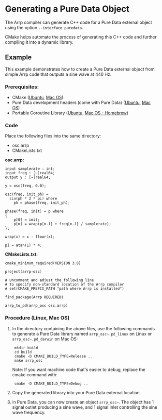 # Generating a Pure Data Object

The Arrp compiler can generate C++ code for a Pure Data external object using the option `--interface puredata`.

CMake helps automate the process of generating this C++ code and further compiling it into a dynamic library.

## Example

This example demonstrates how to create a Pure Data external object from simple Arrp code that outputs a sine wave at 440 Hz.

### Prerequisites:

- CMake ([Ubuntu](https://packages.ubuntu.com/bionic/cmake), [Mac OS](https://cmake.org/download/))
- Pure Data development headers (come with Pure Data) ([Ubuntu](https://packages.ubuntu.com/bionic/puredata-dev), [Mac OS](https://puredata.info/docs/faq/macosx))
- Portable Coroutine Library ([Ubuntu](https://packages.ubuntu.com/bionic/libpcl1-dev), [Mac OS - Homebrew](https://formulae.brew.sh/formula/libpcl))

### Code

Place the following files into the same directory:

- osc.arrp
- CMakeLists.txt

**osc.arrp:**

    input samplerate : int;
    input freq : [~]real64;
    output y : [~]real64;

    y = osc(freq, 0.0);

    osc(freq, init_ph) =
      sin(ph * 2 * pi) where
        ph = phase(freq, init_ph);

    phase(freq, init) = p where
    {
        p[0] = init;
        p[n] = wrap(p[n-1] + freq[n-1] / samplerate);
    };

    wrap(x) = x - floor(x);

    pi = atan(1) * 4;

**CMakeLists.txt:**

    cmake_minimum_required(VERSION 3.0)

    project(arrp-osc)

    # Uncomment and adjust the following line
    # to specify non-standard location of the Arrp compiler
    # set(CMAKE_PREFIX_PATH "path where Arrp is installed")

    find_package(Arrp REQUIRED)

    arrp_to_pd(arrp_osc osc.arrp)

### Procedure (Linux, Mac OS)


1. In the directory containing the above files, use the following commands to generate a Pure Data library named `arrp_osc~.pd_linux` on Linux or `arrp_osc~.pd_darwin` on Mac OS:

        mkdir build
        cd build
        cmake -D CMAKE_BUILD_TYPE=Release ..
        make arrp_osc

    Note: If you want machine code that's easier to debug, replace the cmake command with:

        cmake -D CMAKE_BUILD_TYPE=Debug ..

1. Copy the generated library into your Pure Data external location.

1. In Pure Data, you can now create an object `arrp_osc~`. The object has 1 signal outlet producing a sine wave, and 1 signal inlet controlling the sine wave frequency.
